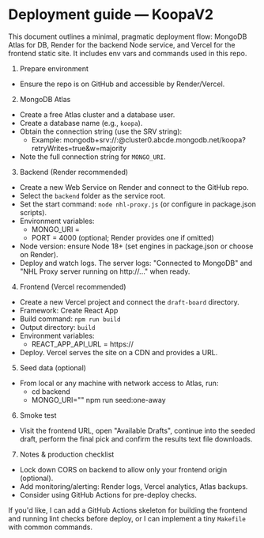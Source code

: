 Deployment guide — KoopaV2
=========================

This document outlines a minimal, pragmatic deployment flow: MongoDB Atlas for DB, Render for the backend Node service, and Vercel for the frontend static site. It includes env vars and commands used in this repo.

1) Prepare environment
- Ensure the repo is on GitHub and accessible by Render/Vercel.

2) MongoDB Atlas
- Create a free Atlas cluster and a database user.
- Create a database name (e.g., `koopa`).
- Obtain the connection string (use the SRV string):
  - Example: mongodb+srv://<user>:<password>@cluster0.abcde.mongodb.net/koopa?retryWrites=true&w=majority
- Note the full connection string for `MONGO_URI`.

3) Backend (Render recommended)
- Create a new Web Service on Render and connect to the GitHub repo.
- Select the `backend` folder as the service root.
- Set the start command: `node nhl-proxy.js` (or configure in package.json scripts).
- Environment variables:
  - MONGO_URI = <your Atlas URI>
  - PORT = 4000 (optional; Render provides one if omitted)
- Node version: ensure Node 18+ (set engines in package.json or choose on Render).
- Deploy and watch logs. The server logs: "Connected to MongoDB" and "NHL Proxy server running on http://..." when ready.

4) Frontend (Vercel recommended)
- Create a new Vercel project and connect the `draft-board` directory.
- Framework: Create React App
- Build command: `npm run build`
- Output directory: `build`
- Environment variables:
  - REACT_APP_API_URL = https://<your-backend-url>
- Deploy. Vercel serves the site on a CDN and provides a URL.

5) Seed data (optional)
- From local or any machine with network access to Atlas, run:
  - cd backend
  - MONGO_URI="<your-atlas-uri>" npm run seed:one-away

6) Smoke test
- Visit the frontend URL, open "Available Drafts", continue into the seeded draft, perform the final pick and confirm the results text file downloads.

7) Notes & production checklist
- Lock down CORS on backend to allow only your frontend origin (optional).
- Add monitoring/alerting: Render logs, Vercel analytics, Atlas backups.
- Consider using GitHub Actions for pre-deploy checks.

If you'd like, I can add a GitHub Actions skeleton for building the frontend and running lint checks before deploy, or I can implement a tiny `Makefile` with common commands.
